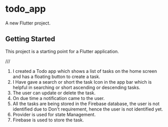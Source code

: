 # todo_app

A new Flutter project.

## Getting Started

This project is a starting point for a Flutter application.

///
1. I created a Todo app which shows a list of tasks on the home screen and has a floating button to create a task.
2. I Have gave a search or short the task Icon in the app bar which is helpful in searching or short ascending or descending tasks.
3. The user can update or delete the task.
4. On due time a notification came to the user.
5. All the tasks are being stored in the Firebase database, the user is not identified due to Don't requirement, hence the user is not identified yet.
6. Provider is used for state Management.
7. Firebase is used to store the task.

